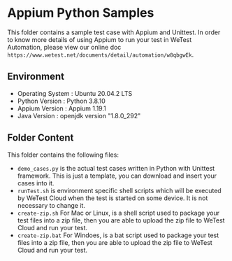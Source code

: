 # Appium Python Samples

This folder contains a sample test case with Appium and Unittest. In order to know more details of using Appium to run your test
in WeTest Automation, please view our online doc `https://www.wetest.net/documents/detail/automation/w8qbgwEk`.

## Environment

* Operating   System	:    Ubuntu 20.04.2 LTS
* Python  Version	 	 :    Python  3.8.10 
* Appium   Version	   :    Appium 1.19.1
* Java   Version               :   openjdk version "1.8.0_292" 

## Folder Content

This folder contains the following files:

* `demo_cases.py` is the actual test cases written in Python with Unittest framework. This is just a template, you can download and insert your cases into it.
* `runTest.sh`  is environment specific shell scripts which will be executed by WeTest Cloud when the test is started on some device. It is not necessary to change it.
* `create-zip.sh` For Mac or Linux, is a shell script used to package your test files into a zip file, then you are able to upload the zip file to WeTest Cloud and run your test.
* `create-zip.bat` For Windoes, is a bat script used to package your test files into a zip file, then you are able to upload the zip file to WeTest Cloud and run your test.

